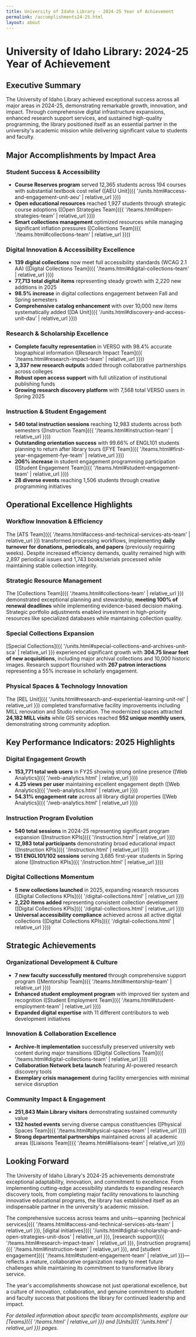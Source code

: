 ```yaml
---
title: University of Idaho Library - 2024-25 Year of Achievement
permalink: /accomplishments24-25.html
layout: about
---
```


# University of Idaho Library: 2024-25 Year of Achievement

## Executive Summary

The University of Idaho Library achieved exceptional success across all major areas in 2024-25, demonstrating remarkable growth, innovation, and impact. Through comprehensive digital infrastructure expansions, enhanced research support services, and sustained high-quality programming, the library positioned itself as an essential partner in the university's academic mission while delivering significant value to students and faculty.

## Major Accomplishments by Impact Area

### Student Success & Accessibility
- **Course Reserves program** served 12,365 students across 194 courses with substantial textbook cost relief ([AEU Unit]({{ '/units.html#access-and-engagement-unit-aeu' | relative_url }}))
- **Open educational resources** reached 1,927 students through strategic course adoptions ([Open Strategies Team]({{ '/teams.html#open-strategies-team' | relative_url }}))
- **Smart collections management** optimized resources while managing significant inflation pressures ([Collections Team]({{ '/teams.html#collections-team' | relative_url }}))

### Digital Innovation & Accessibility Excellence
- **139 digital collections** now meet full accessibility standards (WCAG 2.1 AA) ([Digital Collections Team]({{ '/teams.html#digital-collections-team' | relative_url }}))
- **77,713 total digital items** representing steady growth with 2,220 new additions in 2025
- **98.5% increase** in digital collections engagement between Fall and Spring semesters
- **Comprehensive catalog enhancement** with over 10,000 new items systematically added ([DA Unit]({{ '/units.html#discovery-and-access-unit-dau' | relative_url }}))

### Research & Scholarship Excellence
- **Complete faculty representation** in VERSO with 98.4% accurate biographical information ([Research Impact Team]({{ '/teams.html#research-impact-team' | relative_url }}))
- **3,337 new research outputs** added through collaborative partnerships across colleges
- **Robust open access support** with full utilization of institutional publishing funds
- **Growing research discovery platform** with 7,568 total VERSO users in Spring 2025

### Instruction & Student Engagement
- **540 total instruction sessions** reaching 12,983 students across both semesters ([Instruction Team]({{ '/teams.html#instruction-team' | relative_url }}))
- **Outstanding orientation success** with 99.66% of ENGL101 students planning to return after library tours ([FYE Team]({{ '/teams.html#first-year-engagement-fye-team' | relative_url }}))
- **206% increase** in student engagement programming participation ([Student Engagement Team]({{ '/teams.html#student-engagement-team' | relative_url }}))
- **28 diverse events** reaching 1,506 students through creative programming initiatives

## Operational Excellence Highlights

### Workflow Innovation & Efficiency
The [ATS Team]({{ '/teams.html#access-and-technical-services-ats-team' | relative_url }}) transformed processing workflows, implementing **daily turnover for donations, periodicals, and papers** (previously requiring weeks). Despite increased efficiency demands, quality remained high with 2,897 periodical issues and 1,743 books/serials processed while maintaining stable collection integrity.

### Strategic Resource Management
The [Collections Team]({{ '/teams.html#collections-team' | relative_url }}) demonstrated exceptional planning and stewardship, **meeting 100% of renewal deadlines** while implementing evidence-based decision making. Strategic portfolio adjustments enabled investment in high-priority resources like specialized databases while maintaining collection quality.

### Special Collections Expansion
[Special Collections]({{ '/units.html#special-collections-and-archives-unit-sca' | relative_url }}) experienced significant growth with **304.75 linear feet of new acquisitions**, including major archival collections and 10,000 historic images. Research support flourished with **267 patron interactions** representing a 55% increase in scholarly engagement.

### Physical Spaces & Technology Innovation
The [REL Unit]({{ '/units.html#research-and-experiential-learning-unit-rel' | relative_url }}) completed transformative facility improvements including MILL renovation and Studio relocation. The modernized spaces attracted **24,182 MILL visits** while GIS services reached **552 unique monthly users**, demonstrating strong community adoption.

## Key Performance Indicators: 2025 Highlights

### Digital Engagement Growth
- **153,771 total web users** in FY25 showing strong online presence ([Web Analytics]({{ '/web-analytics.html' | relative_url }}))
- **4.25 views per user** maintaining excellent engagement depth ([Web Analytics]({{ '/web-analytics.html' | relative_url }}))
- **54.31% engagement rate** across all library digital properties ([Web Analytics]({{ '/web-analytics.html' | relative_url }}))

### Instruction Program Evolution  
- **540 total sessions** in 2024-25 representing significant program expansion ([Instruction KPIs]({{ '/instruction.html' | relative_url }}))
- **12,983 total participants** demonstrating broad educational impact ([Instruction KPIs]({{ '/instruction.html' | relative_url }}))
- **151 ENGL101/102 sessions** serving 3,685 first-year students in Spring alone ([Instruction KPIs]({{ '/instruction.html' | relative_url }}))

### Digital Collections Momentum
- **5 new collections launched** in 2025, expanding research resources ([Digital Collections KPIs]({{ '/digital-collections.html' | relative_url }}))
- **2,220 items added** representing consistent collection development ([Digital Collections KPIs]({{ '/digital-collections.html' | relative_url }}))
- **Universal accessibility compliance** achieved across all active digital collections ([Digital Collections KPIs]({{ '/digital-collections.html' | relative_url }}))

## Strategic Achievements

### Organizational Development & Culture
- **7 new faculty successfully mentored** through comprehensive support program ([Mentorship Team]({{ '/teams.html#mentorship-team' | relative_url }}))
- **Enhanced student employment program** with improved tier system and recognition ([Student Employment Team]({{ '/teams.html#student-employment-team' | relative_url }}))
- **Expanded digital expertise** with 11 different contributors to web development initiatives

### Innovation & Collaboration Excellence
- **Archive-It implementation** successfully preserved university web content during major transitions ([Digital Collections Team]({{ '/teams.html#digital-collections-team' | relative_url }}))
- **Collaboration Network beta launch** featuring AI-powered research discovery tools
- **Exemplary crisis management** during facility emergencies with minimal service disruption

### Community Impact & Engagement
- **251,843 Main Library visitors** demonstrating sustained community value
- **132 hosted events** serving diverse campus constituencies ([Physical Spaces Team]({{ '/teams.html#physical-spaces-team' | relative_url }}))
- **Strong departmental partnerships** maintained across all academic areas ([Liaisons Team]({{ '/teams.html#liaisons-team' | relative_url }}))

## Looking Forward

The University of Idaho Library's 2024-25 achievements demonstrate exceptional adaptability, innovation, and commitment to excellence. From implementing cutting-edge accessibility standards to expanding research discovery tools, from completing major facility renovations to launching innovative educational programs, the library has established itself as an indispensable partner in the university's academic mission.

The comprehensive success across teams and units—spanning [technical services]({{ '/teams.html#access-and-technical-services-ats-team' | relative_url }}), [digital initiatives]({{ '/units.html#digital-scholarship-and-open-strategies-unit-dsos' | relative_url }}), [research support]({{ '/teams.html#research-impact-team' | relative_url }}), [instruction programs]({{ '/teams.html#instruction-team' | relative_url }}), and [student engagement]({{ '/teams.html#student-engagement-team' | relative_url }})—reflects a mature, collaborative organization ready to meet future challenges while maintaining its commitment to transformative library service.

The year's accomplishments showcase not just operational excellence, but a culture of innovation, collaboration, and genuine commitment to student and faculty success that positions the library for continued leadership and impact.

*For detailed information about specific team accomplishments, explore our [Teams]({{ '/teams.html' | relative_url }}) and [Units]({{ '/units.html' | relative_url }}) pages.*